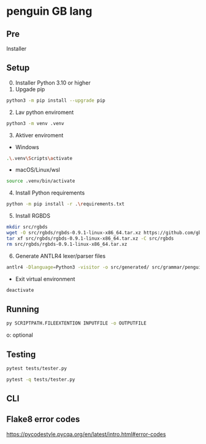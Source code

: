 # penguin GB lang

## Pre

Installer 



## Setup

0. Installer Python 3.10 or higher
1. Upgade pip
```bash
python3 -m pip install --upgrade pip
```
2. Lav python enviroment
```bash
python3 -m venv .venv
```
3. Aktiver enviroment
  - Windows
```bash
.\.venv\Scripts\activate
```
  - macOS/Linux/wsl
```bash
source .venv/bin/activate
```
4. Install Python requirements
```bash
python -m pip install -r .\requirements.txt
```
5. Install RGBDS
```bash
mkdir src/rgbds
wget -O src/rgbds/rgbds-0.9.1-linux-x86_64.tar.xz https://github.com/gbdev/rgbds/releases/download/v0.9.1/rgbds-0.9.1-linux-x86_64.tar.xz
tar xf src/rgbds/rgbds-0.9.1-linux-x86_64.tar.xz -C src/rgbds
rm src/rgbds/rgbds-0.9.1-linux-x86_64.tar.xz
```
6. Generate ANTLR4 lexer/parser files
```bash
antlr4 -Dlanguage=Python3 -visitor -o src/generated/ src/grammar/penguin.g4
```


- Exit virtual environment
```bash
deactivate
```

## Running
```bash
py SCRIPTPATH.FILEEXTENTION INPUTFILE -o OUTPUTFILE
```

o: optional

## Testing
```bash
pytest tests/tester.py
```
```bash
pytest -q tests/tester.py
```

## CLI

## Flake8 error codes
https://pycodestyle.pycqa.org/en/latest/intro.html#error-codes

